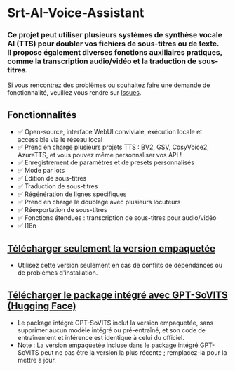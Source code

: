 # Srt-AI-Voice-Assistant
### Ce projet peut utiliser plusieurs systèmes de synthèse vocale AI (TTS) pour doubler vos fichiers de sous-titres ou de texte.<br>Il propose également diverses fonctions auxiliaires pratiques, comme la transcription audio/vidéo et la traduction de sous-titres.
Si vous rencontrez des problèmes ou souhaitez faire une demande de fonctionnalité, veuillez vous rendre sur [Issues](https://github.com/YYuX-1145/Srt-AI-Voice-Assistant/issues).
## Fonctionnalités
- ✅ Open-source, interface WebUI conviviale, exécution locale et accessible via le réseau local
- ✅ Prend en charge plusieurs projets TTS : BV2, GSV, CosyVoice2, AzureTTS, et vous pouvez même personnaliser vos API !
- ✅ Enregistrement de paramètres et de presets personnalisés
- ✅ Mode par lots
- ✅ Édition de sous-titres
- ✅ Traduction de sous-titres
- ✅ Régénération de lignes spécifiques
- ✅ Prend en charge le doublage avec plusieurs locuteurs
- ✅ Réexportation de sous-titres
- ✅ Fonctions étendues : transcription de sous-titres pour audio/vidéo
- ✅ I18n

## [Télécharger seulement la version empaquetée](https://github.com/YYuX-1145/Srt-AI-Voice-Assistant/releases)
* Utilisez cette version seulement en cas de conflits de dépendances ou de problèmes d'installation.

## [Télécharger le package intégré avec GPT-SoVITS (Hugging Face)](https://huggingface.co/YYuX/GPT-SoVITS-SAVA-windows-package/tree/main)
* Le package intégré GPT-SoVITS inclut la version empaquetée, sans supprimer aucun modèle intégré ou pré-entraîné, et son code de entraînement et inférence est identique à celui du officiel.
* Note : La version empaquetée incluse dans le package intégré GPT-SoVITS peut ne pas être la version la plus récente ; remplacez-la pour la mettre à jour.